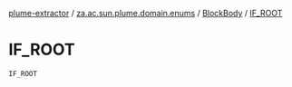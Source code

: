 [plume-extractor](../../index.md) / [za.ac.sun.plume.domain.enums](../index.md) / [BlockBody](index.md) / [IF_ROOT](./-i-f_-r-o-o-t.md)

# IF_ROOT

`IF_ROOT`